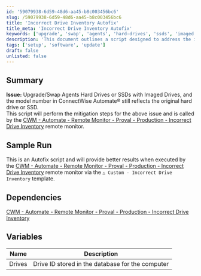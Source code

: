 ```yaml
---
id: '59079938-6d59-48d6-aa45-b8c003456bc6'
slug: /59079938-6d59-48d6-aa45-b8c003456bc6
title: 'Incorrect Drive Inventory Autofix'
title_meta: 'Incorrect Drive Inventory Autofix'
keywords: ['upgrade', 'swap', 'agents', 'hard-drives', 'ssds', 'imaged', 'inventory']
description: 'This document outlines a script designed to address the issue of incorrect drive inventory in ConnectWise Automate when upgrading or swapping agents’ hard drives or SSDs. The script is intended to be executed through a specific remote monitor template for optimal results.'
tags: ['setup', 'software', 'update']
draft: false
unlisted: false
---
```


## Summary

**Issue:** Upgrade/Swap Agents Hard Drives or SSDs with Imaged Drives, and the model number in ConnectWise Automate® still reflects the original hard drive or SSD.  
This script will perform the mitigation steps for the above issue and is called by the [CWM - Automate - Remote Monitor - Proval - Production - Incorrect Drive Inventory](/docs/97e53493-0cd3-4b69-91b1-1e3f70111f5f) remote monitor.

## Sample Run

This is an Autofix script and will provide better results when executed by the [CWM - Automate - Remote Monitor - Proval - Production - Incorrect Drive Inventory](/docs/97e53493-0cd3-4b69-91b1-1e3f70111f5f) remote monitor via the `△ Custom - Incorrect Drive Inventory` template.

## Dependencies

[CWM - Automate - Remote Monitor - Proval - Production - Incorrect Drive Inventory](/docs/97e53493-0cd3-4b69-91b1-1e3f70111f5f)

## Variables

| Name   | Description                                        |
|--------|----------------------------------------------------|
| Drives | Drive ID stored in the database for the computer   |


